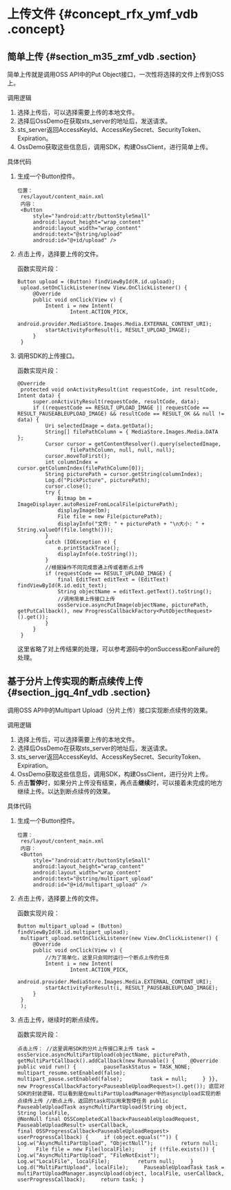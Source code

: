 # 上传文件 {#concept_rfx_ymf_vdb .concept}

## 简单上传 {#section_m35_zmf_vdb .section}

简单上传就是调用OSS API中的Put Object接口，一次性将选择的文件上传到OSS上。

调用逻辑

1.  选择上传后，可以选择需要上传的本地文件。
2.  选择后OssDemo在获取sts\_server的地址后，发送请求。
3.  sts\_server返回AccessKeyId、AccessKeySecret、SecurityToken、Expiration。
4.  OssDemo获取这些信息后，调用SDK，构建OssClient，进行简单上传。

具体代码

1.  生成一个Button控件。

    ```
    位置：
     res/layout/content_main.xml
     内容：
     <Button
         style="?android:attr/buttonStyleSmall"
         android:layout_height="wrap_content"
         android:layout_width="wrap_content"
         android:text="@string/upload"
         android:id="@+id/upload" />
    ```

2.  点击上传，选择要上传的文件。

    函数实现片段：

    ```
    Button upload = (Button) findViewById(R.id.upload);
     upload.setOnClickListener(new View.OnClickListener() {
         @Override
         public void onClick(View v) {
             Intent i = new Intent(
                     Intent.ACTION_PICK,
                     android.provider.MediaStore.Images.Media.EXTERNAL_CONTENT_URI);
             startActivityForResult(i, RESULT_UPLOAD_IMAGE);
         }
     }
    ```

3.  调用SDK的上传接口。

    函数实现片段：

    ```
    @Override
     protected void onActivityResult(int requestCode, int resultCode, Intent data) {
         super.onActivityResult(requestCode, resultCode, data);
         if ((requestCode == RESULT_UPLOAD_IMAGE || requestCode == RESULT_PAUSEABLEUPLOAD_IMAGE) && resultCode == RESULT_OK && null != data) {
             Uri selectedImage = data.getData();
             String[] filePathColumn = { MediaStore.Images.Media.DATA };
             Cursor cursor = getContentResolver().query(selectedImage,
                     filePathColumn, null, null, null);
             cursor.moveToFirst();
             int columnIndex = cursor.getColumnIndex(filePathColumn[0]);
             String picturePath = cursor.getString(columnIndex);
             Log.d("PickPicture", picturePath);
             cursor.close();
             try {
                 Bitmap bm = ImageDisplayer.autoResizeFromLocalFile(picturePath);
                 displayImage(bm);
                 File file = new File(picturePath);
                 displayInfo("文件: " + picturePath + "\n大小: " + String.valueOf(file.length()));
             }
             catch (IOException e) {
                 e.printStackTrace();
                 displayInfo(e.toString());
             }
             //根据操作不同完成普通上传或者断点上传
             if (requestCode == RESULT_UPLOAD_IMAGE) {
                 final EditText editText = (EditText) findViewById(R.id.edit_text);
                 String objectName = editText.getText().toString();
                 //调用简单上传接口上传
                 ossService.asyncPutImage(objectName, picturePath, getPutCallback(), new ProgressCallbackFactory<PutObjectRequest>().get());
             }
         }
     }
    ```

    这里省略了对上传结果的处理，可以参考源码中的onSuccess和onFailure的处理。


## 基于分片上传实现的断点续传上传 {#section_jgq_4nf_vdb .section}

调用OSS API中的Multipart Upload（分片上传）接口实现断点续传的效果。

调用逻辑

1.  选择上传后，可以选择需要上传的本地文件。
2.  选择后OssDemo在获取sts\_server的地址后，发送请求。
3.  sts\_server返回AccessKeyId、AccessKeySecret、SecurityToken、Expiration。
4.  OssDemo获取这些信息后，调用SDK，构建OssClient，进行分片上传。
5.  点击**暂停**时，如果分片上传没有结束，再点击**继续**时，可以接着未完成的地方继续上传。以达到断点续传的效果。

具体代码

1.  生成一个Button控件。

    ```
    位置：
     res/layout/content_main.xml
     内容：
     <Button
         style="?android:attr/buttonStyleSmall"
         android:layout_height="wrap_content"
         android:layout_width="wrap_content"
         android:text="@string/multipart_upload"
         android:id="@+id/multipart_upload" />
    ```

2.  点击上传，选择要上传的文件。

    函数实现片段：

    ```
    Button multipart_upload = (Button) findViewById(R.id.multipart_upload);
     multipart_upload.setOnClickListener(new View.OnClickListener() {
         @Override
         public void onClick(View v) {
             //为了简单化，这里只会同时运行一个断点上传的任务
             Intent i = new Intent(
                     Intent.ACTION_PICK,
                     android.provider.MediaStore.Images.Media.EXTERNAL_CONTENT_URI);
             startActivityForResult(i, RESULT_PAUSEABLEUPLOAD_IMAGE);
         }
     }
     );
    ```

3.  点击上传，继续时的断点续传。

    函数实现片段：

    ```
    点击上传： //这里调用SDK的分片上传接口来上传 task = ossService.asyncMultiPartUpload(objectName, picturePath, getMultiPartCallback().addCallback(new Runnable() {     @Override     public void run() {         pauseTaskStatus = TASK_NONE;         multipart_resume.setEnabled(false);         multipart_pause.setEnabled(false);         task = null;     } }}, new ProgressCallbackFactory<PauseableUploadRequest>().get()); 底层对SDK的封装逻辑，可以看到是在multiPartUploadManager中的asyncUpload实现的断点续传上传 //断点上传，返回的task可以用来暂停任务 public PauseableUploadTask asyncMultiPartUpload(String object,                                                 String localFile,                                                 @NonNull final OSSCompletedCallback<PauseableUploadRequest, PauseableUploadResult> userCallback,                                                 final OSSProgressCallback<PauseableUploadRequest> userProgressCallback) {     if (object.equals("")) {         Log.w("AsyncMultiPartUpload", "ObjectNull");         return null;     }     File file = new File(localFile);     if (!file.exists()) {         Log.w("AsyncMultiPartUpload", "FileNotExist");         Log.w("LocalFile", localFile);         return null;     }     Log.d("MultiPartUpload", localFile);     PauseableUploadTask task = multiPartUploadManager.asyncUpload(object, localFile, userCallback, userProgressCallback);     return task; }
    ```


